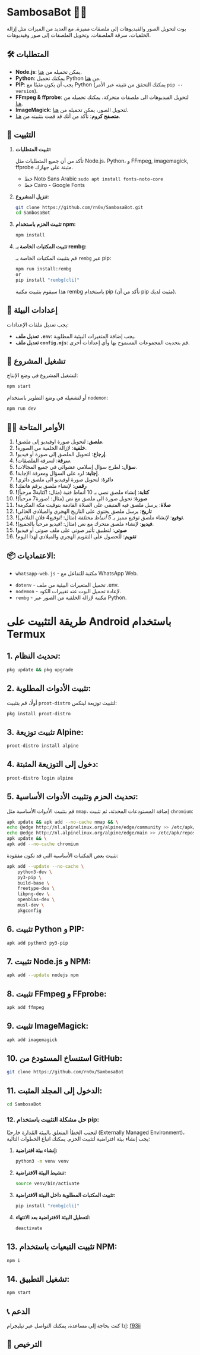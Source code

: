 # SambosaBot 🤖✨

بوت لتحويل الصور والفيديوهات إلى ملصقات مميزة، مع العديد من الميزات مثل إزالة الخلفيات، سرقة الملصقات، وتحويل الملصقات إلى صور وفيديوهات.

## 🛠️ المتطلبات

- **Node.js**: يمكن تحميله من [هنا](https://nodejs.org/en/).
- **Python**: يمكنك تحميل Python من [هنا](https://www.python.org/downloads/).
- **PIP**: يجب أن يكون مثبتًا مع Python (يمكنك التحقق من تثبيته عبر الأمر `pip --version`).
- **FFmpeg & ffprobe**: لتحويل الفيديوهات الى ملصقات متحركة، يمكنك تحميله من [هنا](https://ffmpeg.org/download.html).
- **ImageMagick**: لتحويل الصور، يمكن تحميله من [هنا](https://imagemagick.org/script/download.php).
- **متصفح كروم**: تأكد من أنك قد قمت بتثبيته من [هنا](https://www.google.com/chrome/).

## 🔧 التثبيت

1. **تثبيت المتطلبات:**

   تأكد من أن جميع المتطلبات مثل Node.js، Python، و FFmpeg, imagemagick, ffprobe مثبتة على جهازك.

   - خط Noto Sans Arabic `sudo apt install fonts-noto-core`
   - خط Cairo - Google Fonts

2. **تنزيل المشروع:**

   ```bash
   git clone https://github.com/rn0x/SambosaBot.git
   cd SambosaBot
   ```

3. **تثبيت الحزم باستخدام npm:**

   ```bash
   npm install
   ```

4. **تثبيت المكتبات الخاصة بـ rembg:**

   قم بتثبيت المكتبات الخاصة بـ `rembg` عبر pip:

   ```bash
   npm run install:rembg
   or
   pip install "rembg[cli]"
   ```

   هذا سيقوم بتثبيت مكتبة rembg باستخدام pip (تأكد من أن pip مثبت لديك).

## 🔐 إعدادات البيئة

يجب تعديل ملفات الإعدادات:

- **تعديل ملف `.env`**: يجب إضافة المتغيرات البيئية المطلوبة.
- **تعديل ملف `config.mjs`**: قم بتحديث المجموعات المسموح بها وأي إعدادات أخرى.

## 🚀 تشغيل المشروع

لتشغيل المشروع في وضع الإنتاج:

```bash
npm start
```

أو لتشغيله في وضع التطوير باستخدام `nodemon`:

```bash
npm run dev
```

## 🧑‍💻 الأوامر المتاحة

1. **!ملصق**: لتحويل صورة اوفيديو إلى ملصق.
2. **!خلفية**: لإزالة الخلفية من الصورة.
3. **!إرجاع**: لتحويل الملصق إلى صورة أو فيديو.
4. **!سرقة**: لسرقة الملصقات.
5. **!سؤال**: لطرح سؤال إسلامي عشوائي في جميع المجالات.
6. **!إجابة**: لرد على السؤال ومعرفة الإجابة.
7. **!دائرة**: لتحويل صورة اوفيديو الى ملصق دائري
8. **!رقمي**: لإنشاء ملصق برقم هاتفك
9. **!كتابة**: إنشاء ملصق نصي بـ 10 أنماط فنية (مثال: !كتابة3 مرحباً)
10. **!صورة**: تحويل صورة الى ملصق مع نص (مثال: !صورة7 مرحباً)
11. **!صلاة**: يرسل ملصق فيه المتبقي على الصلاة القادمة بتوقيت مكة المكرمة
12. **!تاريخ**: يرسل ملصق يحتوي على التاريخ الهجري والميلادي الحالي
13. **!توقيع**: لإنشاء ملصق توقيع مميز بـ _5 أنماط مختلفة_ (مثال: !توقيع4 فلان الفلاني).
14. **!فيديو**: لإنشاء ملصق متحرك مع نص (مثال: !فيديو مرحباً بالجميع).
15. **!صوتي**: لتطبيق تأثير صوتي على ملف صوتي أو فيديو
16. **!تقويم**: للحصول على التقويم الهجري والميلادي لهذا اليوم

## 📦 الاعتماديات:

- `whatsapp-web.js` - مكتبة للتفاعل مع WhatsApp Web.
<!-- - `sequelize` - ORM لإدارة قاعدة البيانات. -->
- `dotenv` - تحميل المتغيرات البيئية من ملف .env.
- `nodemon` - لإعادة تحميل البوت عند تغييرات الكود.
- `rembg` - مكتبة لإزالة الخلفية من الصور عبر Python.

# طريقة التثبيت على Android باستخدام Termux

## 1. تحديث النظام:

```bash
pkg update && pkg upgrade
```

## 2. تثبيت الأدوات المطلوبة:

أولًا، قم بتثبيت `proot-distro` لتثبيت توزيعة لينكس:

```bash
pkg install proot-distro
```

## 3. تثبيت توزيعة Alpine:

```bash
proot-distro install alpine
```

## 4. دخول إلى التوزيعة المثبتة:

```bash
proot-distro login alpine
```

## 5. تحديث الحزم وتثبيت الأدوات الأساسية:

قم بتثبيت الأدوات الأساسية مثل `nmap`، إضافة المستودعات المحدثة، ثم تثبيت `chromium`:

```bash
apk update && apk add --no-cache nmap && \
echo @edge http://nl.alpinelinux.org/alpine/edge/community >> /etc/apk/repositories && \
echo @edge http://nl.alpinelinux.org/alpine/edge/main >> /etc/apk/repositories && \
apk update && \
apk add --no-cache chromium
```

تثبيت بعض المكتبات الأساسية التي قد تكون مفقودة:

```bash
apk add --update --no-cache \
    python3-dev \
    py3-pip \
    build-base \
    freetype-dev \
    libpng-dev \
    openblas-dev \
    musl-dev \
    pkgconfig
```

## 6. تثبيت Python و PIP:

```bash
apk add python3 py3-pip
```

## 7. تثبيت Node.js و NPM:

```bash
apk add --update nodejs npm
```

## 8. تثبيت FFmpeg و FFprobe:

```bash
apk add ffmpeg
```

## 9. تثبيت ImageMagick:

```bash
apk add imagemagick
```

## 10. استنساخ المستودع من GitHub:

```bash
git clone https://github.com/rn0x/SambosaBot
```

## 11. الدخول إلى المجلد المثبت:

```bash
cd SambosaBot
```

### 12. حل مشكلة التثبيت باستخدام pip:

لتجنب الخطأ المتعلق بالبيئة المُدارة خارجيًا (Externally Managed Environment)، يجب إنشاء بيئة افتراضية لتثبيت الحزم. يمكنك اتباع الخطوات التالية:

1. **إنشاء بيئة افتراضية:**

   ```bash
   python3 -m venv venv
   ```

2. **تنشيط البيئة الافتراضية:**

   ```bash
   source venv/bin/activate
   ```

3. **تثبيت المكتبات المطلوبة داخل البيئة الافتراضية:**

   ```bash
   pip install "rembg[cli]"
   ```

4. **لتعطيل البيئة الافتراضية بعد الانتهاء:**

   ```bash
   deactivate
   ```

## 13. تثبيت التبعيات باستخدام NPM:

```bash
npm i
```

## 14. تشغيل التطبيق:

```bash
npm start
```

## 📞 الدعم

إذا كنت بحاجة إلى مساعدة، يمكنك التواصل عبر تيليجرام: [f93ii](https://t.me/f93ii)

## 📝 الترخيص
